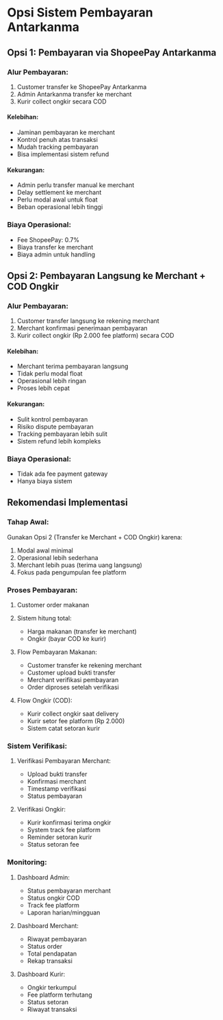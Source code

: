 # Opsi Sistem Pembayaran Antarkanma

## Opsi 1: Pembayaran via ShopeePay Antarkanma

### Alur Pembayaran:
1. Customer transfer ke ShopeePay Antarkanma
2. Admin Antarkanma transfer ke merchant
3. Kurir collect ongkir secara COD

#### Kelebihan:
- Jaminan pembayaran ke merchant
- Kontrol penuh atas transaksi
- Mudah tracking pembayaran
- Bisa implementasi sistem refund

#### Kekurangan:
- Admin perlu transfer manual ke merchant
- Delay settlement ke merchant
- Perlu modal awal untuk float
- Beban operasional lebih tinggi

### Biaya Operasional:
- Fee ShopeePay: 0.7%
- Biaya transfer ke merchant
- Biaya admin untuk handling

## Opsi 2: Pembayaran Langsung ke Merchant + COD Ongkir

### Alur Pembayaran:
1. Customer transfer langsung ke rekening merchant
2. Merchant konfirmasi penerimaan pembayaran
3. Kurir collect ongkir (Rp 2.000 fee platform) secara COD

#### Kelebihan:
- Merchant terima pembayaran langsung
- Tidak perlu modal float
- Operasional lebih ringan
- Proses lebih cepat

#### Kekurangan:
- Sulit kontrol pembayaran
- Risiko dispute pembayaran
- Tracking pembayaran lebih sulit
- Sistem refund lebih kompleks

### Biaya Operasional:
- Tidak ada fee payment gateway
- Hanya biaya sistem

## Rekomendasi Implementasi

### Tahap Awal:
Gunakan Opsi 2 (Transfer ke Merchant + COD Ongkir) karena:
1. Modal awal minimal
2. Operasional lebih sederhana
3. Merchant lebih puas (terima uang langsung)
4. Fokus pada pengumpulan fee platform

### Proses Pembayaran:
1. Customer order makanan
2. Sistem hitung total:
   - Harga makanan (transfer ke merchant)
   - Ongkir (bayar COD ke kurir)

3. Flow Pembayaran Makanan:
   - Customer transfer ke rekening merchant
   - Customer upload bukti transfer
   - Merchant verifikasi pembayaran
   - Order diproses setelah verifikasi

4. Flow Ongkir (COD):
   - Kurir collect ongkir saat delivery
   - Kurir setor fee platform (Rp 2.000)
   - Sistem catat setoran kurir

### Sistem Verifikasi:
1. Verifikasi Pembayaran Merchant:
   - Upload bukti transfer
   - Konfirmasi merchant
   - Timestamp verifikasi
   - Status pembayaran

2. Verifikasi Ongkir:
   - Kurir konfirmasi terima ongkir
   - System track fee platform
   - Reminder setoran kurir
   - Status setoran fee

### Monitoring:
1. Dashboard Admin:
   - Status pembayaran merchant
   - Status ongkir COD
   - Track fee platform
   - Laporan harian/mingguan

2. Dashboard Merchant:
   - Riwayat pembayaran
   - Status order
   - Total pendapatan
   - Rekap transaksi

3. Dashboard Kurir:
   - Ongkir terkumpul
   - Fee platform terhutang
   - Status setoran
   - Riwayat transaksi
